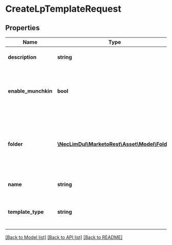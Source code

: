 # CreateLpTemplateRequest

## Properties
Name | Type | Description | Notes
------------ | ------------- | ------------- | -------------
**description** | **string** | Description of the landing page template | [optional] 
**enable_munchkin** | **bool** | Whether to enable munchkin on the derived pages.  Defaults to true | [optional] 
**folder** | [**\NecLimDul\MarketoRest\Asset\Model\Folder**](Folder.md) | JSON representation of parent folder, with members &#39;id&#39;, and &#39;type&#39; which may be &#39;Folder&#39; or &#39;Program&#39; | 
**name** | **string** | Name of the landing page template | 
**template_type** | **string** | Type of template to create.  Defaults to freeForm | [optional] 

[[Back to Model list]](../README.md#documentation-for-models) [[Back to API list]](../README.md#documentation-for-api-endpoints) [[Back to README]](../README.md)


